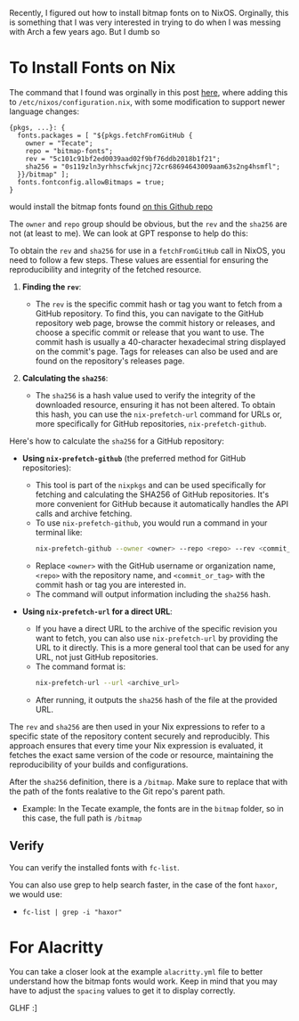 Recently, I figured out how to install bitmap fonts on to NixOS. Orginally, this is something that I was very interested in trying to do when I was messing with Arch a few years ago. But I dumb so


# To Install Fonts on Nix

The command that I found was orginally in this post [here](https://discourse.nixos.org/t/how-to-install-bitmap-fonts/3147), where adding this to `/etc/nixos/configuration.nix`, with some modification to support newer language changes:

```nixos
{pkgs, ...}: {
  fonts.packages = [ "${pkgs.fetchFromGitHub {
    owner = "Tecate";
    repo = "bitmap-fonts";
    rev = "5c101c91bf2ed0039aad02f9bf76ddb2018b1f21";
    sha256 = "0s119zln3yrhhscfwkjncj72cr68694643009aam63s2ng4hsmfl";
  }}/bitmap" ];
  fonts.fontconfig.allowBitmaps = true;
}
```
would install the bitmap fonts found [on this Github repo](https://github.com/Tecate/bitmap-fonts)


The `owner` and `repo` group should be obvious, but the `rev` and the `sha256` are not (at least to me). We can look at GPT response to help do this:

To obtain the `rev` and `sha256` for use in a `fetchFromGitHub` call in NixOS, you need to follow a few steps. These values are essential for ensuring the reproducibility and integrity of the fetched resource.

1. **Finding the `rev`**:
   - The `rev` is the specific commit hash or tag you want to fetch from a GitHub repository. To find this, you can navigate to the GitHub repository web page, browse the commit history or releases, and choose a specific commit or release that you want to use. The commit hash is usually a 40-character hexadecimal string displayed on the commit's page. Tags for releases can also be used and are found on the repository's releases page.

2. **Calculating the `sha256`**:
   - The `sha256` is a hash value used to verify the integrity of the downloaded resource, ensuring it has not been altered. To obtain this hash, you can use the `nix-prefetch-url` command for URLs or, more specifically for GitHub repositories, `nix-prefetch-github`.

Here's how to calculate the `sha256` for a GitHub repository:

- **Using `nix-prefetch-github`** (the preferred method for GitHub repositories):
  - This tool is part of the `nixpkgs` and can be used specifically for fetching and calculating the SHA256 of GitHub repositories. It's more convenient for GitHub because it automatically handles the API calls and archive fetching.
  - To use `nix-prefetch-github`, you would run a command in your terminal like:
    ```sh
    nix-prefetch-github --owner <owner> --repo <repo> --rev <commit_or_tag>
    ```
  - Replace `<owner>` with the GitHub username or organization name, `<repo>` with the repository name, and `<commit_or_tag>` with the commit hash or tag you are interested in.
  - The command will output information including the `sha256` hash.

- **Using `nix-prefetch-url` for a direct URL**:
  - If you have a direct URL to the archive of the specific revision you want to fetch, you can also use `nix-prefetch-url` by providing the URL to it directly. This is a more general tool that can be used for any URL, not just GitHub repositories.
  - The command format is:
    ```sh
    nix-prefetch-url --url <archive_url>
    ```
  - After running, it outputs the `sha256` hash of the file at the provided URL.

The `rev` and `sha256` are then used in your Nix expressions to refer to a specific state of the repository content securely and reproducibly. This approach ensures that every time your Nix expression is evaluated, it fetches the exact same version of the code or resource, maintaining the reproducibility of your builds and configurations.

After the `sha256` definition, there is a `/bitmap`. Make sure to replace that with the path of the fonts realative to the Git repo's parent path.

- Example: In the Tecate example, the fonts are in the `bitmap` folder, so in this case, the full path is `/bitmap`


## Verify
 You can verify the installed fonts with `fc-list`. 

 You can also use grep to help search faster, in the case of the font `haxor`, we would use:
 - `fc-list | grep -i "haxor"`

# For Alacritty

You can take a closer look at the example `alacritty.yml` file to better understand how the bitmap fonts would work. Keep in mind that you may have to adjust the `spacing` values to get it to display correctly. 



GLHF :]
